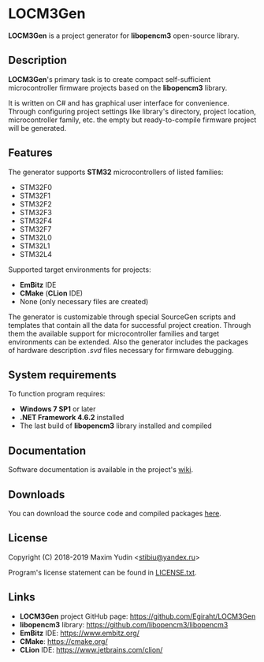 # LOCM3Gen

**LOCM3Gen** is a project generator for **libopencm3** open-source
library.

Description
-----------

**LOCM3Gen**'s primary task is to create compact self-sufficient
microcontroller firmware projects based on the **libopencm3** library.

It is written on C# and has graphical user interface for convenience. Through
configuring project settings like library's directory, project location,
microcontroller family, etc. the empty but ready-to-compile firmware project
will be generated.

Features
--------

The generator supports **STM32** microcontrollers of listed families:

* STM32F0
* STM32F1
* STM32F2
* STM32F3
* STM32F4
* STM32F7
* STM32L0
* STM32L1
* STM32L4

Supported target environments for projects:

* **EmBitz** IDE
* **CMake** (**CLion** IDE)
* None (only necessary files are created)

The generator is customizable through special SourceGen scripts and templates
that contain all the data for successful project creation. Through them the
available support for microcontroller families and target environments can be
extended. Also the generator includes the packages of hardware description
*.svd* files necessary for firmware debugging.

System requirements
-------------------

To function program requires:

* **Windows 7 SP1** or later
* **.NET Framework 4.6.2** installed
* The last build of **libopencm3** library installed and compiled

Documentation
-------------

Software documentation is available in the project's [wiki](https://github.com/Egiraht/LOCM3Gen/wiki).

Downloads
---------

You can download the source code and compiled packages
[here](https://github.com/Egiraht/LOCM3Gen/releases).

License
-------

Copyright (C) 2018-2019 Maxim Yudin <<stibiu@yandex.ru>>

Program's license statement can be found in [LICENSE.txt](LICENSE.txt).

Links
-----

* **LOCM3Gen** project GitHub page: https://github.com/Egiraht/LOCM3Gen
* **libopencm3** library: <https://github.com/libopencm3/libopencm3>
* **EmBitz** IDE: <https://www.embitz.org/>
* **CMake**: <https://cmake.org/>
* **CLion** IDE: <https://www.jetbrains.com/clion/>
